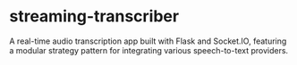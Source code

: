 # streaming-transcriber
A real-time audio transcription app built with Flask and Socket.IO, featuring a modular strategy pattern for integrating various speech-to-text providers.

